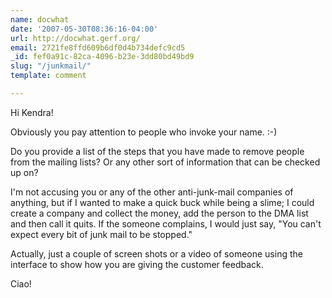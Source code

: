 ```yaml
---
name: docwhat
date: '2007-05-30T08:36:16-04:00'
url: http://docwhat.gerf.org/
email: 2721fe8ffd609b6df0d4b734defc9cd5
_id: fef0a91c-82ca-4096-b23e-3dd80bd49bd9
slug: "/junkmail/"
template: comment

---
```


Hi Kendra!

Obviously you pay attention to people who invoke your name. :-)

Do you provide a list of the steps that you have made to remove people from the mailing lists?  Or any other sort of information that can be checked up on?  

I'm not accusing you or any of the other anti-junk-mail companies of anything, but if I wanted to make a quick buck while being a slime; I could create a company and collect the money, add the person to the DMA list and then call it quits.  If the someone complains, I would just say, "You can't expect every bit of junk mail to be stopped."

Actually, just a couple of screen shots or a video of someone using the interface to show how you are giving the customer feedback.

Ciao!
